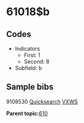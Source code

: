 # 61018$b

## Codes

-   Indicators
    -   First: 1
    -   Second: 8
-   Subfield: b

## Sample bibs

9108530 [Quicksearch](https://search.library.yale.edu/catalog/9108530) [VXWS](http://prodorbis.library.yale.edu:7014/vxws/GetHoldingsService?bibId=9108530)

**Parent topic:**[610](../../tags/610/610.md)


